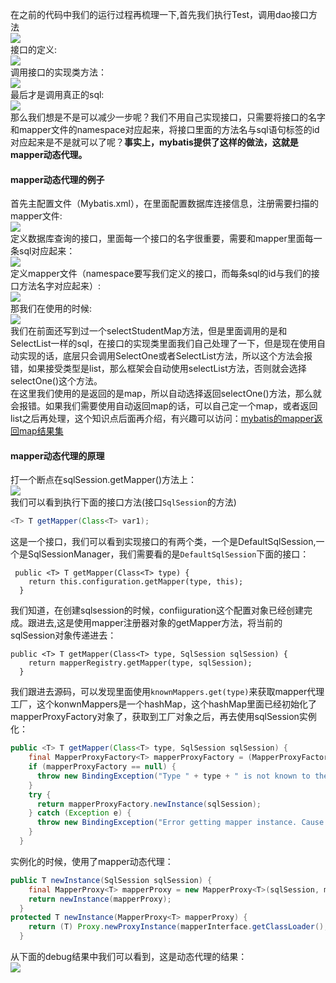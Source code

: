 在之前的代码中我们的运行过程再梳理一下,首先我们执行Test，调用dao接口方法
<br>![](http://markdownpicture.oss-cn-qingdao.aliyuncs.com/18-6-27/31254729.jpg)<br>
接口的定义:<br>![](http://markdownpicture.oss-cn-qingdao.aliyuncs.com/18-6-27/18077943.jpg)<br>
调用接口的实现类方法：<br>![](http://markdownpicture.oss-cn-qingdao.aliyuncs.com/18-6-27/24791381.jpg)<br>
最后才是调用真正的sql:<br>![](http://markdownpicture.oss-cn-qingdao.aliyuncs.com/18-6-27/14184681.jpg)<br>
那么我们想是不是可以减少一步呢？我们不用自己实现接口，只需要将接口的名字和mapper文件的namespace对应起来，将接口里面的方法名与sql语句标签的id对应起来是不是就可以了呢？**事实上，mybatis提供了这样的做法，这就是mapper动态代理。**<br>
#### mapper动态代理的例子
首先主配置文件（Mybatis.xml），在里面配置数据库连接信息，注册需要扫描的mapper文件:<br>![](http://markdownpicture.oss-cn-qingdao.aliyuncs.com/18-6-29/77037679.jpg)<br>
定义数据库查询的接口，里面每一个接口的名字很重要，需要和mapper里面每一条sql对应起来：<br>![](http://markdownpicture.oss-cn-qingdao.aliyuncs.com/18-6-29/91175625.jpg)<br>
定义mapper文件（namespace要写我们定义的接口，而每条sql的id与我们的接口方法名字对应起来）:<br>![](http://markdownpicture.oss-cn-qingdao.aliyuncs.com/18-6-29/80749780.jpg)<br>
那我们在使用的时候:<br>![](http://markdownpicture.oss-cn-qingdao.aliyuncs.com/18-6-29/17855493.jpg)<br>
我们在前面还写到过一个selectStudentMap方法，但是里面调用的是和SelectList一样的sql，在接口的实现类里面我们自己处理了一下，但是现在使用自动实现的话，底层只会调用SelectOne或者SelectList方法，所以这个方法会报错，如果接受类型是list，那么框架会自动使用selectList方法，否则就会选择selectOne()这个方法。<br>
在这里我们使用的是返回的是map，所以自动选择返回selectOne()方法，那么就会报错。如果我们需要使用自动返回map的话，可以自己定一个map，或者返回list之后再处理，这个知识点后面再介绍，有兴趣可以访问：[mybatis的mapper返回map结果集](https://blog.csdn.net/lei32323/article/details/72831093)
#### mapper动态代理的原理
打一个断点在sqlSession.getMapper()方法上：<br>
![](http://markdownpicture.oss-cn-qingdao.aliyuncs.com/18-6-30/99377126.jpg)<br>
我们可以看到执行下面的接口方法(接口`SqlSession`的方法)
``` java
<T> T getMapper(Class<T> var1);
```
这是一个接口，我们可以看到实现接口的有两个类，一个是DefaultSqlSession,一个是SqlSessionManager，我们需要看的是`DefaultSqlSession`下面的接口：
```
 public <T> T getMapper(Class<T> type) {
    return this.configuration.getMapper(type, this);
  }
```
我们知道，在创建sqlsession的时候，confiiguration这个配置对象已经创建完成。跟进去,这是使用mapper注册器对象的getMapper方法，将当前的sqlSession对象传递进去：
```
public <T> T getMapper(Class<T> type, SqlSession sqlSession) {
    return mapperRegistry.getMapper(type, sqlSession);
  }
```
我们跟进去源码，可以发现里面使用`knownMappers.get(type)`来获取mapper代理工厂，这个konwnMappers是一个hashMap，这个hashMap里面已经初始化了mapperProxyFactory对象了，获取到工厂对象之后，再去使用sqlSession实例化：
``` java
public <T> T getMapper(Class<T> type, SqlSession sqlSession) {
    final MapperProxyFactory<T> mapperProxyFactory = (MapperProxyFactory<T>) knownMappers.get(type);
    if (mapperProxyFactory == null) {
      throw new BindingException("Type " + type + " is not known to the MapperRegistry.");
    }
    try {
      return mapperProxyFactory.newInstance(sqlSession);
    } catch (Exception e) {
      throw new BindingException("Error getting mapper instance. Cause: " + e, e);
    }
  }
```
实例化的时候，使用了mapper动态代理：
``` java
public T newInstance(SqlSession sqlSession) {
    final MapperProxy<T> mapperProxy = new MapperProxy<T>(sqlSession, mapperInterface, methodCache);
    return newInstance(mapperProxy);
  }
protected T newInstance(MapperProxy<T> mapperProxy) {
    return (T) Proxy.newProxyInstance(mapperInterface.getClassLoader(), new Class[] { mapperInterface }, mapperProxy);
  }
```
从下面的debug结果中我们可以看到，这是动态代理的结果：<br>
![](http://markdownpicture.oss-cn-qingdao.aliyuncs.com/18-7-4/74424148.jpg)